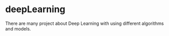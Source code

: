 # deepLearning
 There are many project about Deep Learning with using different algorithms and models.
